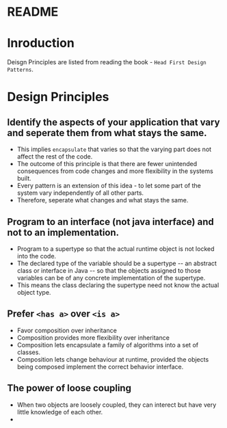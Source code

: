 README
========
# Inroduction
Deisgn Principles are listed from reading the book - `Head
First Design Patterns`.

# Design Principles

## Identify the aspects of your application that vary and seperate them from what stays the same.  
   
- This implies `encapsulate` that varies so that the varying
  part does not affect the rest of the code. 
- The outcome of this principle is that there are fewer
  unintended consequences from code changes and more
  flexibility in the systems built.
- Every pattern is an extension of this idea - to let some
  part of the system vary independently of all other parts.
- Therefore, seperate what changes and what stays the same.
     
## Program to an interface (not java interface) and not to an implementation.  
- Program to a supertype so that the actual runtime object
  is not locked into the code.  
- The declared type of the variable should be a supertype --
  an abstract class or interface in Java -- so that the
  objects assigned to those variables can be of any concrete
  implementation of the supertype.  
- This means the class declaring the supertype need not know
  the actual object type.  

## Prefer `<has a>` over `<is a>`
- Favor composition over inheritance  
- Composition provides more flexibility over inheritance  
- Composition lets encapsulate a family of algorithms into a
  set of classes.  
- Composition lets change behaviour at runtime, provided the
  objects being composed implement the correct behavior
  interface.  

## The power of loose coupling
- When two objects are loosely coupled, they can interect
  but have very little knowledge of each other.  
- 
